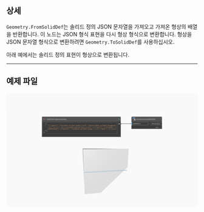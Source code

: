 ## 상세
`Geometry.FromSolidDef`는 솔리드 정의 JSON 문자열을 가져오고 가져온 형상의 배열을 반환합니다. 이 노드는 JSON 형식 표현을 다시 형상 형식으로 변환합니다. 형상을 JSON 문자열 형식으로 변환하려면 `Geometry.ToSolidDef`를 사용하십시오.

아래 예에서는 솔리드 정의 표현이 형상으로 변환됩니다.
___
## 예제 파일

![Geometry.FromSolidDef](./Autodesk.DesignScript.Geometry.Geometry.FromSolidDef_img.jpg)
